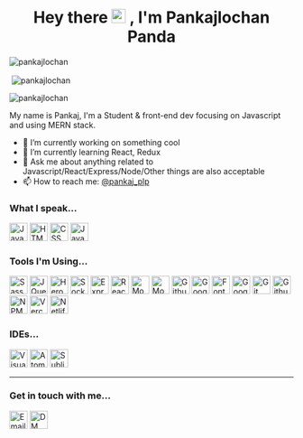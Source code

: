### <h1 align="center">Hey there <img src="https://media.giphy.com/media/hvRJCLFzcasrR4ia7z/giphy.gif" width="25px"> , I'm Pankajlochan Panda</h1>

<p align="left"> <img src="https://komarev.com/ghpvc/?username=pankajlochan" alt="pankajlochan" /> </p>

<p>&nbsp;<img align="center" src="https://github-readme-stats.vercel.app/api?username=pankajlochan&show_icons=true" alt="pankajlochan" /></p>

<p><img align="center" src="https://github-readme-stats.vercel.app/api/top-langs/?username=pankajlochan&layout=compact" alt="pankajlochan" /></p>

My name is Pankaj, I'm a Student & front-end dev focusing on Javascript and using MERN stack.

- 🔭 I’m currently working on something cool
- 🌱 I’m currently learning React, Redux
- 💬 Ask me about anything related to Javascript/React/Express/Node/Other things are also acceptable
- 📫 How to reach me: [@pankaj_plp](https://twitter.com/pankaj_plp)

### What I speak...

<p>
  <img src='https://img.stackshare.io/service/1209/javascript.jpeg' width='32' title='JavaScript'>
  <img src='https://img.stackshare.io/service/2538/kEpgHiC9.png' width='32' title='HTML'>
  <img src='https://img.stackshare.io/service/6727/css.png' width='32' title='CSS'>
  <img src='https://img.stackshare.io/service/995/K85ZWV2F.png' width='32' title='Java'>

</p>

### Tools I'm Using...

<p>
  <img src='https://img.stackshare.io/service/1171/jCR2zNJV.png' width='32' title='Sass'>
  <img src='https://img.stackshare.io/service/1021/lxEKmMnB_400x400.jpg' width='32' title='JQuery'>
  <img src='https://img.stackshare.io/service/133/3wgIDj3j.png' width='32' title='Heroku'>
  <img src='https://img.stackshare.io/service/1161/vI0ZZlhZ_400x400.png' width='32' title='Socket.IO'>
  <img src='https://img.stackshare.io/service/1163/hashtag.png' width='32' title='ExpressJS'>
  <img src='https://img.stackshare.io/service/1020/OYIaJ1KK.png' width='32' title='React'>
  <img src='https://img.stackshare.io/service/1030/leaf-360x360.png' width='32' title='MongoDB'>
  <img src='https://img.stackshare.io/service/1231/0TXzZU7W_400x400.jpg' width='32' title='Mongoose'>
  <img src='https://img.stackshare.io/service/683/sBsvBbjY.png' width='32' title='Github Pages'>
  <img src='https://img.stackshare.io/service/64/cU74ahCn_400x400.jpg' width='32' title='Google Analytics'>
  <img src='https://img.stackshare.io/service/3244/1_Mr1Fy00XjPGNf1Kkp_hWtw_2x.png' width='32' title='Font Awesome'>
  <img src='https://img.stackshare.io/service/2652/default_807a8795f01fb7baf530cbd7909552eb9d14094a.jpg' width='32' title='Google Fonts'>
  <img src='https://img.stackshare.io/service/1046/git.png' width='32' title='Git'>
  <img src='https://img.stackshare.io/service/27/sBsvBbjY.png' width='32' title='Github'>
  <img src='https://img.stackshare.io/service/1120/lejvzrnlpb308aftn31u.png' width='32' title='NPM'>
  <img src='https://img.stackshare.io/service/7618/bHjpwZem_400x400.png' width='32' title='Vercel'>
  <img src='https://img.stackshare.io/service/2748/default_5dfbb146cf22182bca88c7d07f2515a5888fc12a.jpg' width='32' title='Netlify'>
</p>

### IDEs...

<p>
  <img src='https://img.stackshare.io/service/4202/Visual_Studio_Code_logo.png' width='32' title='Visual Studio Code'>
  <img src='https://img.stackshare.io/service/648/default_92414794b88a328cecc4ae62413ea91ea0593726.png' width='32' title='Atom Editor'>
  <img src='https://img.stackshare.io/service/642/default_e4b167a79203cda8d1d1498b9bad4d531aae0dab.jpg' width='32' title='Sublime Text'>
</p>

<hr>

### Get in touch with me...

[<img src='https://upload.wikimedia.org/wikipedia/commons/thumb/d/df/Microsoft_Office_Outlook_%282018%E2%80%93present%29.svg/1200px-Microsoft_Office_Outlook_%282018%E2%80%93present%29.svg.png' width='32' title='Email Me!'>](mailto://pankajlochanpanda@outlook.com)
[<img src='https://image.flaticon.com/icons/svg/1409/1409937.svg' width='32' title='DM Me!'>](https://twitter.com/pankaj_plp)

